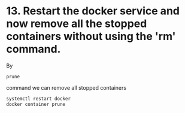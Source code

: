 # 13. Restart the docker service and now remove all the stopped containers without using the 'rm' command.
By 
```plaintext
prune
``` 
command we can remove all stopped containers
```sh
systemctl restart docker
docker container prune
```

